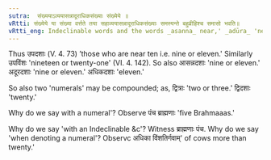 ```yaml
---
sutra:  संख्ययाऽव्ययासन्नादूराधिकसंख्याः संख्येये ॥
vRtti: संख्येये या संख्या वर्त्तते तया सहाव्ययासन्नादूराधिकसंख्याः समस्यन्ते बहुव्रीहिश्च समासो भवति॥ 
vRtti_eng: Indeclinable words and the words _asanna_ near,' _adūra_ 'near,' _adhika_ 'more' and the words called _sankhyå_ (Numerals) are compounded, with another _sankhyå_ word, when the sense is that of a  numeral or _sankhyå_. The compound is _Bahuvrihi_. 
---
```

Thus उपदशाः (V. 4. 73) ’those who are near ten i.e. nine or eleven.' Similarly उपविंशः 'nineteen or twenty-one' (VI. 4. 142). So also आसन्नदशाः 'nine or eleven.' अदूरदशाः 'nine or eleven.' अधिकदशाः 'eleven.'
 
So also two 'numerals' may be compounded; as, द्वित्राः 'two or three.' द्विदशाः 'twenty.' 

Why do we say with a numeral'? Observe पंच ब्राह्मणाः 'five Brahmaaas.' 

Why do we say 'with an Indeclinable &c'? Witness ब्राह्मणाः पंच. Why do we say 'when denoting a numeral'? Observc अधिका विंशतिर्गवाम्' of cows more than twenty.' 

